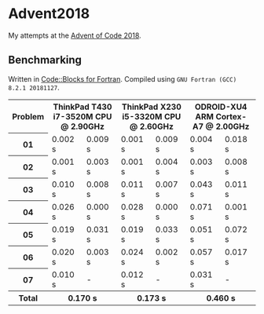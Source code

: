 # Advent2018
My attempts at the [Advent of Code 2018](https://adventofcode.com/2018).

## Benchmarking

Written in [Code::Blocks for Fortran](http://http://cbfortran.sourceforge.net/).
Compiled using `GNU Fortran (GCC) 8.2.1 20181127`.

<table>
<tr><th>Problem</th><th colspan=2>ThinkPad T430<br>i7-3520M CPU @ 2.90GHz</th><th colspan=2>ThinkPad X230<br>i5-3320M CPU @ 2.60GHz</th><th colspan=2>ODROID-XU4<br>ARM Cortex-A7 @ 2.00GHz</th></tr>
<tr></tr>
<tr><th>01</th><td>0.002 s</td><td>0.009 s</td><td>0.001 s</td><td>0.009 s</td><td>0.004 s</td><td>0.018 s</td></tr>
<tr><th>02</th><td>0.001 s</td><td>0.003 s</td><td>0.001 s</td><td>0.004 s</td><td>0.003 s</td><td>0.008 s</td></tr>
<tr><th>03</th><td>0.010 s</td><td>0.008 s</td><td>0.011 s</td><td>0.007 s</td><td>0.043 s</td><td>0.011 s</td></tr>
<tr><th>04</th><td>0.026 s</td><td>0.000 s</td><td>0.028 s</td><td>0.000 s</td><td>0.071 s</td><td>0.001 s</td></tr>
<tr><th>05</th><td>0.019 s</td><td>0.031 s</td><td>0.019 s</td><td>0.033 s</td><td>0.051 s</td><td>0.072 s</td></tr>
<tr><th>06</th><td>0.020 s</td><td>0.003 s</td><td>0.024 s</td><td>0.002 s</td><td>0.057 s</td><td>0.017 s</td></tr>
<tr><th>07</th><td>0.010 s</td><td> - </td><td>0.012 s</td><td> - </td><td>0.031 s</td><td> - </td></tr>
<tr></tr>
<tr><th>Total</th><th colspan=2 align="center">0.170 s</th><th colspan=2>0.173 s</th><th colspan=2>0.460 s</th></tr>
</table>
